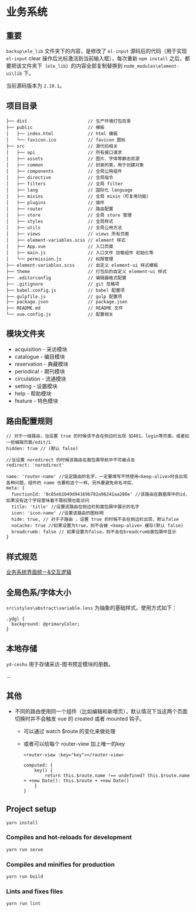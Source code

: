 # 业务系统

## 重要

`backup\ele_lib` 文件夹下的内容，是修改了 `el-input` 源码后的代码（用于实现 `el-input` clear 操作后光标激活到当前输入框），每次重新 `npm install` 之后，都要把该文件夹下（`ele_lib`）的内容全部复制替换到 `node_modules\element-ui\lib` 下。

当前源码版本为 `2.10.1`。

## 项目目录
```
├── dist                       // 生产环境打包目录
├── public                     // 模板
│   ├── index.html             // html 模板
│   └── favicon.ico            // favicon 图标
├── src                        // 源代码相关
│   ├── api                    // 所有接口请求
│   ├── assets                 // 图片、字体等静态资源
│   ├── common                 // 封装的类，用于创建对象 
│   ├── components             // 全局公用组件
│   ├── directive              // 全局指令
│   ├── filters                // 全局 filter
│   ├── lang                   // 国际化 language
│   ├── mixins                 // 全局 mixin（可复用功能）
│   ├── plugins                // 插件
│   ├── router                 // 路由配置
│   ├── store                  // 全局 store 管理
│   ├── styles                 // 全局样式
│   ├── utils                  // 全局公用方法
│   ├── views                  // views 所有页面
│   ├── element-variables.scss // element 样式
│   ├── App.vue                // 入口页面
│   ├── main.js                // 入口文件 加载组件 初始化等
│   └── permission.js          // 权限管理
├── element-variables.scss     // 自定义 element-ui 样式模板
├── theme                      // 打包后的自定义 element-ui 样式
├── .editorconfig              // 编辑器格式配置
├── .gitignore                 // git 忽略项
├── babel.config.js            // babel 配置项
├── gulpfile.js                // gulp 配置项
├── package.json               // package.json
├── README.md                  // README 文件
└── vue.config.js              // 配置相关
```

## 模块文件夹

- acquisition - 采访模块
- catalogue - 编目模块
- reservation - 典藏模块
- periodical - 期刊模块
- circulation - 流通模块
- setting - 设置模块
- help - 帮助模块
- feature - 特色模块

## 路由配置规则

```
// 对于一级路由，当设置 true 的时候该不会在侧边栏出现 如401，login等页面，或者如一些编辑页面/edit/1
hidden: true // (默认 false)

//当设置 noredirect 的时候该路由在面包屑导航中不可被点击
redirect: 'noredirect'

name: 'router-name' //设定路由的名字，一定要填写不然使用<keep-alive>时会出现各种问题，组件的 name 也要和这个一样。另外要避免命名冲突。
meta: {
  functionId: '0c85eb1049d94169b782a96241aa286e' //该路由在数据库中的id，如果没有这个字段意味着不需权限也能访问
  title: 'title' //设置该路由在侧边栏和面包屑中展示的名字
  icon: 'icon-name' //设置该路由的图标明
  hide: true, // 对于子路由 ，设置 true 的时候不会在侧边栏出现，默认false
  noCache: true //如果设置为true，则不会被 <keep-alive> 缓存(默认 false)
  breadcrumb: false // 如果设置为false，则不会在breadcrumb面包屑中显示
}
```

## 样式规范

[业务系统界面统一&交互逻辑](https://www.yuque.com/wyrdmp/fgheke/nztn5q)

## 全局色系/字体大小

`src\styles\abstract\variable.less` 为抽象的基础样式，使用方式如下：

```
.ydgl {
  background: @primaryColor;
}
```

## 本地存储

`yd-ceshu` 用于存储采访-图书预定模块的册数。

...

## 其他

- 不同的路由使用同一个组件（比如编辑和新增页），默认情况下当这两个页面切换时并不会触发 vue 的 created 或者 mounted 钩子。

  - 可以通过 watch $route 的变化来做处理

  - 或者可以给每个 router-view 加上唯一的key
      
    ```
    <router-view :key="key"></router-view>

    computed: {
        key() {
            return this.$route.name !== undefined? this.$route.name + +new Date(): this.$route + +new Date()
        }
    }
    ```

## Project setup
```
yarn install
```

### Compiles and hot-reloads for development
```
yarn run serve
```

### Compiles and minifies for production
```
yarn run build
```

### Lints and fixes files
```
yarn run lint
```